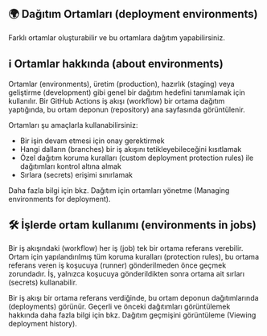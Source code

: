 ## 🌍 Dağıtım Ortamları (deployment environments)

Farklı ortamlar oluşturabilir ve bu ortamlara dağıtım yapabilirsiniz.

## ℹ️ Ortamlar hakkında (about environments)

Ortamlar (environments), üretim (production), hazırlık (staging) veya geliştirme (development) gibi genel bir dağıtım hedefini tanımlamak için kullanılır. Bir GitHub Actions iş akışı (workflow) bir ortama dağıtım yaptığında, bu ortam deponun (repository) ana sayfasında görüntülenir.

Ortamları şu amaçlarla kullanabilirsiniz:

* Bir işin devam etmesi için onay gerektirmek
* Hangi dalların (branches) bir iş akışını tetikleyebileceğini kısıtlamak
* Özel dağıtım koruma kuralları (custom deployment protection rules) ile dağıtımları kontrol altına almak
* Sırlara (secrets) erişimi sınırlamak

Daha fazla bilgi için bkz. Dağıtım için ortamları yönetme (Managing environments for deployment).

## 🛠️ İşlerde ortam kullanımı (environments in jobs)

Bir iş akışındaki (workflow) her iş (job) tek bir ortama referans verebilir. Ortam için yapılandırılmış tüm koruma kuralları (protection rules), bu ortama referans veren iş koşucuya (runner) gönderilmeden önce geçmek zorundadır. İş, yalnızca koşucuya gönderildikten sonra ortama ait sırları (secrets) kullanabilir.

Bir iş akışı bir ortama referans verdiğinde, bu ortam deponun dağıtımlarında (deployments) görünür. Geçerli ve önceki dağıtımları görüntülemek hakkında daha fazla bilgi için bkz. Dağıtım geçmişini görüntüleme (Viewing deployment history).
